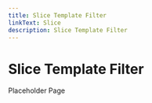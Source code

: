 ```yaml
---
title: Slice Template Filter
linkText: Slice
description: Slice Template Filter
---
```


# Slice Template Filter

Placeholder Page
